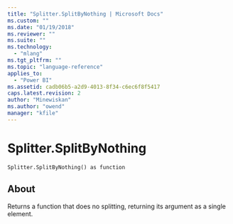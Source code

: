 ```yaml
---
title: "Splitter.SplitByNothing | Microsoft Docs"
ms.custom: ""
ms.date: "01/19/2018"
ms.reviewer: ""
ms.suite: ""
ms.technology: 
  - "mlang"
ms.tgt_pltfrm: ""
ms.topic: "language-reference"
applies_to: 
  - "Power BI"
ms.assetid: cadb06b5-a2d9-4013-8f34-c6ec6f8f5417
caps.latest.revision: 2
author: "Minewiskan"
ms.author: "owend"
manager: "kfile"
---
```

# Splitter.SplitByNothing
<code>Splitter.SplitByNothing() as function</code>

## About
Returns a function that does no splitting, returning its argument as a single element.


  

